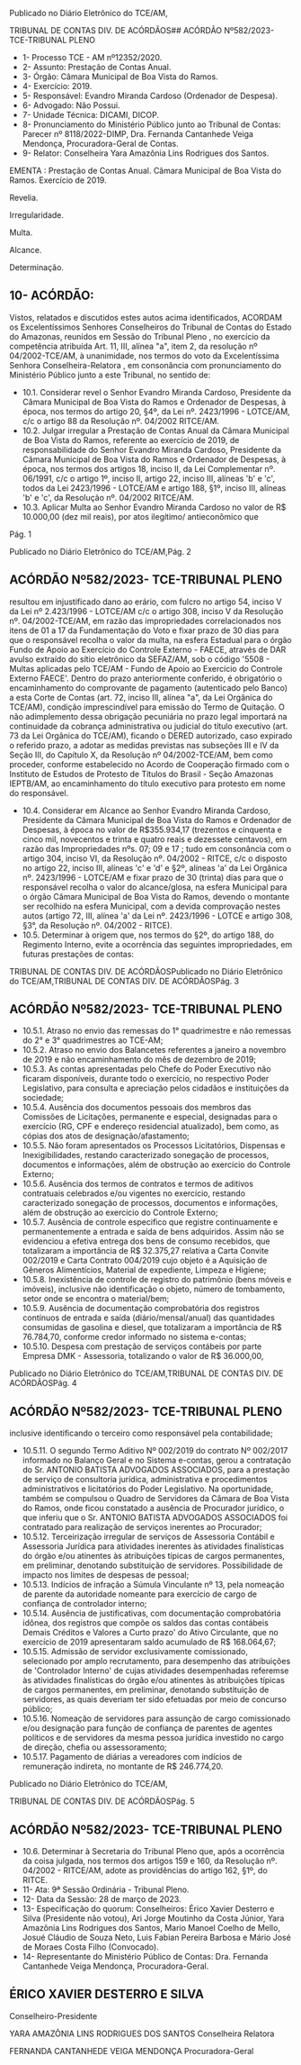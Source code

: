 Publicado  no  Diário  Eletrônico do TCE/AM,

TRIBUNAL DE CONTAS DIV. DE ACÓRDÃOS## ACÓRDÃO Nº582/2023- TCE-TRIBUNAL PLENO

- 1- Processo TCE - AM nº12352/2020.
- 2- Assunto: Prestação de Contas Anual.
- 3- Órgão: Câmara Municipal de Boa Vista do Ramos.
- 4- Exercício: 2019.
- 5- Responsável: Evandro Miranda Cardoso (Ordenador de Despesa).
- 6- Advogado: Não Possui.
- 7- Unidade Técnica: DICAMI, DICOP.
- 8- Pronunciamento  do  Ministério  Público  junto  ao  Tribunal  de  Contas: Parecer  nº 8118/2022-DIMP, Dra. Fernanda Cantanhede Veiga Mendonça, Procuradora-Geral de Contas.
- 9- Relator: Conselheira Yara Amazônia Lins Rodrigues dos Santos.

EMENTA : Prestação  de  Contas  Anual. Câmara Municipal  de  Boa  Vista  do  Ramos.  Exercício  de 2019.

Revelia.

Irregularidade.

Multa.

Alcance.

Determinação.

## 10-  ACÓRDÃO:

Vistos, relatados e discutidos estes autos acima identificados, ACORDAM os Excelentíssimos Senhores Conselheiros do Tribunal de Contas do Estado do Amazonas, reunidos em Sessão do Tribunal Pleno , no exercício da competência atribuída Art. 11, III, alínea "a", item 2, da resolução nº 04/2002-TCE/AM, à unanimidade, nos termos do voto da Excelentíssima Senhora Conselheira-Relatora , em consonância com pronunciamento do Ministério Público junto a este Tribunal, no sentido de:

- 10.1. Considerar  revel o Senhor Evandro  Miranda  Cardoso, Presidente da  Câmara  Municipal  de  Boa  Vista  do  Ramos  e  Ordenador  de Despesas,  à  época,  nos  termos  do  artigo  20,  §4º,  da  Lei  nº. 2423/1996 - LOTCE/AM, c/c o artigo 88 da Resolução nº. 04/2002 RITCE/AM.
- 10.2. Julgar irregular a  Prestação de Contas Anual da Câmara Municipal de Boa  Vista do Ramos,  referente ao exercício de 2019, de responsabilidade  do  Senhor Evandro Miranda Cardoso, Presidente da  Câmara  Municipal  de  Boa  Vista  do  Ramos  e  Ordenador  de Despesas,  à  época, nos  termos  dos  artigos  18,  inciso  II,  da  Lei Complementar nº. 06/1991, c/c o artigo 1º, inciso II, artigo 22, inciso III,  alíneas  'b'  e  'c',  todos  da  Lei  2423/1996  -  LOTCE/AM  e  artigo 188,  §1º,  inciso  III,  alíneas  'b'  e  'c',  da  Resolução  nº.  04/2002  RITCE/AM.
- 10.3. Aplicar Multa ao Senhor Evandro Miranda Cardoso no valor de R$ 10.000,00 (dez  mil  reais),  por  atos  ilegítimo/  antieconômico  que

Pág. 1

Publicado  no  Diário  Eletrônico do TCE/AM,Pág. 2

## ACÓRDÃO Nº582/2023- TCE-TRIBUNAL PLENO

resultou em injustificado dano ao erário, com fulcro no artigo 54, inciso V  da  Lei  nº  2.423/1996  -  LOTCE/AM  c/c  o  artigo  308,  inciso  V  da Resolução nº. 04/2002-TCE/AM, em  razão das impropriedades correlacionados  nos  itens  de 01  a  17 da  Fundamentação  do  Voto e fixar prazo  de  30  dias para  que  o  responsável  recolha  o  valor  da multa, na esfera Estadual para o órgão Fundo de Apoio ao Exercício do Controle Externo - FAECE, através de DAR avulso extraído do sítio eletrônico da SEFAZ/AM, sob o código '5508 - Multas aplicadas pelo TCE/AM  -  Fundo  de  Apoio  ao  Exercício  do  Controle  Externo  FAECE'.  Dentro  do  prazo  anteriormente  conferido,  é  obrigatório  o encaminhamento  do  comprovante  de  pagamento  (autenticado  pelo Banco) a esta Corte de Contas (art. 72, inciso III, alínea "a", da Lei Orgânica  do  TCE/AM),  condição  imprescindível  para  emissão  do Termo de Quitação. O não adimplemento dessa obrigação pecuniária no prazo legal importará na continuidade da cobrança administrativa ou  judicial  do  título  executivo  (art.  73  da  Lei  Orgânica  do  TCE/AM), ficando o DERED autorizado, caso expirado o referido prazo, a adotar as medidas previstas nas subseções III e IV da Seção III, do Capítulo X, da Resolução nº 04/2002-TCE/AM, bem como proceder, conforme estabelecido  no  Acordo  de  Cooperação  firmado  com  o  Instituto  de Estudos  de  Protesto  de  Títulos  do  Brasil  -  Seção  Amazonas  IEPTB/AM, ao encaminhamento do título executivo para protesto em nome do responsável.

- 10.4. Considerar em Alcance ao Senhor Evandro Miranda Cardoso, Presidente da Câmara Municipal de Boa Vista do Ramos e Ordenador de Despesas, à época no valor de R$355.934,17 (trezentos e cinquenta e cinco mil, novecentos e trinta e quatro reais e dezessete centavos), em razão das Impropriedades nºs. 07; 09 e 17 ; tudo em consonância com o artigo 304, inciso VI, da Resolução nº. 04/2002 - RITCE, c/c o disposto no artigo 22, inciso III, alíneas 'c' e 'd' e §2º, alíneas 'a' da Lei Orgânica nº. 2423/1996 - LOTCE/AM e fixar prazo de 30 (trinta) dias para que o responsável recolha o valor do alcance/glosa, na esfera Municipal para o órgão Câmara Municipal de Boa Vista do Ramos, devendo o montante ser recolhido na esfera Municipal, com  a  devida  comprovação  nestes  autos  (artigo  72,  III, alínea  'a'  da  Lei  nº.  2423/1996  -  LOTCE  e  artigo  308,  §3°,  da Resolução nº. 04/2002 - RITCE).
- 10.5. Determinar à  origem que,  nos  termos  do  §2º,  do  artigo  188,  do Regimento  Interno,  evite  a  ocorrência  das  seguintes  impropriedades, em futuras prestações de contas:

TRIBUNAL DE CONTAS DIV. DE ACÓRDÃOSPublicado  no  Diário  Eletrônico do TCE/AM,TRIBUNAL DE CONTAS DIV. DE ACÓRDÃOSPág. 3

## ACÓRDÃO Nº582/2023- TCE-TRIBUNAL PLENO

- 10.5.1. Atraso  no  envio  das  remessas  do  1°  quadrimestre  e  não remessas do 2° e 3° quadrimestres ao TCE-AM;
- 10.5.2. Atraso no envio dos Balancetes referentes a janeiro a novembro de 2019 e não encaminhamento do mês de dezembro de 2019;
- 10.5.3. As  contas  apresentadas  pelo  Chefe  do  Poder  Executivo  não ficaram  disponíveis,  durante  todo  o  exercício,  no  respectivo  Poder Legislativo, para consulta e apreciação pelos cidadãos e instituições da sociedade;
- 10.5.4. Ausência dos documentos pessoais dos membros das Comissões de Licitações,  permanente  e  especial,  designadas  para  o exercício (RG, CPF e endereço residencial atualizado), bem como, as cópias dos atos de designação/afastamento;
- 10.5.5. Não foram apresentados os Processos Licitatórios, Dispensas e Inexigibilidades, restando caracterizado sonegação de processos, documentos  e  informações, além de obstrução ao exercício do Controle Externo;
- 10.5.6. Ausência  dos  termos  de  contratos  e  termos  de  aditivos contratuais celebrados e/ou vigentes no exercício, restando caracterizado  sonegação  de  processos,  documentos  e  informações, além de obstrução ao exercício do Controle Externo;
- 10.5.7. Ausência  de  controle  especifico  que  registre  continuamente  e permanentemente a entrada e saída de bens adquiridos. Assim não se evidenciou  a  efetiva  entrega  dos  bens  de  consumo  recebidos,  que totalizaram  a  importância  de  R$  32.375,27  relativa  a  Carta  Convite 002/2019  e  Carta  Contrato  004/2019  cujo  objeto  é  a  Aquisição  de Gêneros Alimentícios, Material de expediente, Limpeza e Higiene;
- 10.5.8. Inexistência de controle de registro do patrimônio (bens móveis e imóveis), inclusive não identificação o objeto, número de tombamento, setor onde se encontra o material/bem;
- 10.5.9. Ausência de documentação comprobatória dos registros contínuos  de  entrada  e  saída  (diário/mensal/anual)  das  quantidades consumidas de gasolina e diesel, que totalizaram a importância de R$ 76.784,70, conforme credor informado no sistema e-contas;
- 10.5.10. Despesa  com  prestação  de  serviços  contábeis  por  parte Empresa  DMK  -  Assessoria,  totalizando  o  valor  de  R$  36.000,00,

Publicado  no  Diário  Eletrônico do TCE/AM,TRIBUNAL DE CONTAS DIV. DE ACÓRDÃOSPág. 4

## ACÓRDÃO Nº582/2023- TCE-TRIBUNAL PLENO

inclusive identificando o terceiro como responsável pela contabilidade;

- 10.5.11. O  segundo  Termo  Aditivo  Nº  002/2019  do  contrato  Nº 002/2017 informado no Balanço Geral e no Sistema e-contas, gerou a contratação do Sr. ANTONIO BATISTA ADVOGADOS ASSOCIADOS, para  a  prestação  de  serviço  de  consultoria  jurídica,  administrativa  e procedimentos  administrativos  e  licitatórios  do  Poder  Legislativo.  Na oportunidade,  também  se  compulsou  o  Quadro  de  Servidores  da Câmara de Boa Vista do Ramos, onde ficou constatado a ausência de Procurador  jurídico,  o  que  inferiu  que  o  Sr.  ANTONIO  BATISTA ADVOGADOS  ASSOCIADOS  foi contratado para realização de serviços inerentes ao Procurador;
- 10.5.12. Terceirização  irregular  de  serviços  de  Assessoria  Contábil  e Assessoria Jurídica para atividades inerentes às atividades finalísticas do órgão e/ou atinentes às atribuições típicas de cargos permanentes, em preliminar, denotando substituição de servidores. Possibilidade de impacto nos limites de despesas de pessoal;
- 10.5.13. Indícios de infração a Súmula Vinculante nº 13, pela nomeação de parente da autoridade nomeante para exercício de cargo de confiança de controlador interno;
- 10.5.14. Ausência de justificativas,  com  documentação comprobatória idônea,  dos  registros  que  compõe  os  saldos  das  contas  contábeis Demais Créditos e Valores a Curto prazo' do Ativo Circulante, que no exercício de 2019 apresentaram saldo acumulado de R$ 168.064,67;
- 10.5.15. Admissão de servidor exclusivamente comissionado, selecionado por amplo recrutamento, para desempenho das atribuições de 'Controlador Interno' de cujas atividades desempenhadas referemse  às  atividades  finalísticas  do  órgão  e/ou  atinentes  às  atribuições típicas de cargos permanentes, em preliminar, denotando substituição de  servidores,  as  quais  deveriam  ter  sido  efetuadas  por  meio  de concurso público;
- 10.5.16. Nomeação de servidores para assunção de cargo comissionado e/ou designação para função de confiança de parentes de  agentes  políticos  e  de  servidores  da  mesma  pessoa  jurídica investido no cargo de direção, chefia ou assessoramento;
- 10.5.17. Pagamento de diárias a vereadores com indícios de remuneração indireta, no montante de R$ 246.774,20.

Publicado  no  Diário  Eletrônico do TCE/AM,

TRIBUNAL DE CONTAS DIV. DE ACÓRDÃOSPág. 5

## ACÓRDÃO Nº582/2023- TCE-TRIBUNAL PLENO

- 10.6. Determinar à Secretaria do Tribunal Pleno que, após a ocorrência da coisa  julgada,  nos  termos  dos  artigos  159  e  160,  da  Resolução  nº. 04/2002  -  RITCE/AM,  adote  as  providências  do  artigo  162, §1º, do RITCE.
- 11-  Ata: 9ª Sessão Ordinária - Tribunal Pleno.
- 12-  Data da Sessão: 28 de março de 2023.
- 13-  Especificação do quorum: Conselheiros: Érico Xavier Desterro e Silva (Presidente não votou), Ari Jorge Moutinho da Costa Júnior, Yara Amazônia Lins Rodrigues dos Santos,  Mario  Manoel  Coelho  de  Mello,  Josué  Cláudio  de  Souza  Neto,  Luis  Fabian Pereira Barbosa e Mário José de Moraes Costa Filho (Convocado).
- 14-  Representante do Ministério Público de Contas: Dra. Fernanda Cantanhede Veiga Mendonça, Procuradora-Geral.

## ÉRICO XAVIER DESTERRO E SILVA

Conselheiro-Presidente

YARA AMAZÔNIA LINS RODRIGUES DOS SANTOS Conselheira Relatora

FERNANDA CANTANHEDE VEIGA MENDONÇA Procuradora-Geral